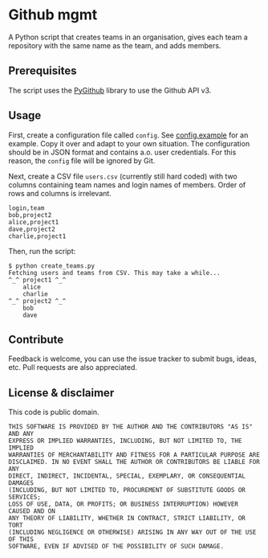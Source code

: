 # Github mgmt

A Python script that creates teams in an organisation, gives each team a
repository with the same name as the team, and adds members.

## Prerequisites

The script uses the [PyGithub](http://jacquev6.net/PyGithub/v1/introduction.html) library to use the Github API v3.

## Usage

First, create a configuration file called `config`. See [config.example](config.example) for an example. Copy it over and adapt to your own situation. The configuration should be in JSON format and contains a.o. user credentials. For this reason, the `config` file will be ignored by Git.

Next, create a CSV file `users.csv` (currently still hard coded) with two columns containing team names and login names of members. Order of rows and columns is irrelevant.

```csv
login,team
bob,project2
alice,project1
dave,project2
charlie,project1
```

Then, run the script:

```
$ python create_teams.py
Fetching users and teams from CSV. This may take a while...
^_^ project1 ^_^
    alice
    charlie
^_^ project2 ^_^
    bob
    dave
```

## Contribute

Feedback is welcome, you can use the issue tracker to submit bugs, ideas, etc. Pull requests are also appreciated.

## License & disclaimer

This code is public domain.

```
THIS SOFTWARE IS PROVIDED BY THE AUTHOR AND THE CONTRIBUTORS "AS IS" AND ANY
EXPRESS OR IMPLIED WARRANTIES, INCLUDING, BUT NOT LIMITED TO, THE IMPLIED
WARRANTIES OF MERCHANTABILITY AND FITNESS FOR A PARTICULAR PURPOSE ARE
DISCLAIMED. IN NO EVENT SHALL THE AUTHOR OR CONTRIBUTORS BE LIABLE FOR ANY
DIRECT, INDIRECT, INCIDENTAL, SPECIAL, EXEMPLARY, OR CONSEQUENTIAL DAMAGES
(INCLUDING, BUT NOT LIMITED TO, PROCUREMENT OF SUBSTITUTE GOODS OR SERVICES;
LOSS OF USE, DATA, OR PROFITS; OR BUSINESS INTERRUPTION) HOWEVER CAUSED AND ON
ANY THEORY OF LIABILITY, WHETHER IN CONTRACT, STRICT LIABILITY, OR TORT
(INCLUDING NEGLIGENCE OR OTHERWISE) ARISING IN ANY WAY OUT OF THE USE OF THIS
SOFTWARE, EVEN IF ADVISED OF THE POSSIBILITY OF SUCH DAMAGE.
```

